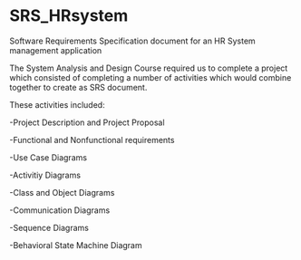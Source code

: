 # SRS_HRsystem
Software Requirements Specification document for an HR System management application

The System Analysis and Design Course required us to complete a project which consisted of completing a number of activities which would combine together to create as SRS document.

These activities included:

-Project Description and Project Proposal

-Functional and Nonfunctional requirements

-Use Case Diagrams

-Activitiy Diagrams

-Class and Object Diagrams

-Communication Diagrams

-Sequence Diagrams

-Behavioral State Machine Diagram
